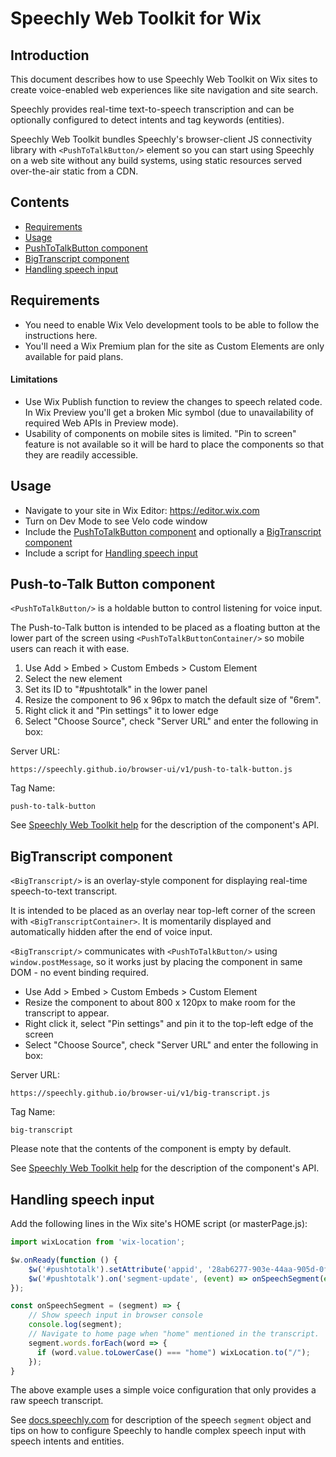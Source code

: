 # Speechly Web Toolkit for Wix

## Introduction

This document describes how to use Speechly Web Toolkit on Wix sites to create voice-enabled web experiences like site navigation and site search.

Speechly provides real-time text-to-speech transcription and can be optionally configured to detect intents and tag keywords (entities).

Speechly Web Toolkit bundles Speechly's browser-client JS connectivity library with `<PushToTalkButton/>` element so you can start using Speechly on a web site without any build systems, using static resources served over-the-air static from a CDN.

## Contents

- [Requirements](#requirements)
- [Usage](#usage)
- [PushToTalkButton component](#push-to-talk-button-component)
- [BigTranscript component](#bigtranscript-component)
- [Handling speech input](#handling-speech-input)

## Requirements

- You need to enable Wix Velo development tools to be able to follow the instructions here.
- You'll need a Wix Premium plan for the site as Custom Elements are only available for paid plans.

#### Limitations

- Use Wix Publish function to review the changes to speech related code. In Wix Preview you'll get a broken Mic symbol (due to unavailability of required Web APIs in Preview mode).
- Usability of components on mobile sites is limited. "Pin to screen" feature is not available so it will be hard to place the components so that they are readily accessible.

## Usage

- Navigate to your site in Wix Editor: https://editor.wix.com
- Turn on Dev Mode to see Velo code window
- Include the [PushToTalkButton component](#push-to-talk-button-component) and optionally a [BigTranscript component](#bigtranscript-component)
- Include a script for [Handling speech input](#handling-speech-input)

## Push-to-Talk Button component

`<PushToTalkButton/>` is a holdable button to control listening for voice input.

The Push-to-Talk button is intended to be placed as a floating button at the lower part of the screen using `<PushToTalkButtonContainer/>` so mobile users can reach it with ease.

1. Use Add > Embed > Custom Embeds > Custom Element
2. Select the new element
3. Set its ID to "#pushtotalk" in the lower panel
4. Resize the component to 96 x 96px to match the default size of "6rem".
5. Right click it and "Pin settings" it to lower edge
6. Select "Choose Source", check "Server URL" and enter the following in box:

Server URL:
```
https://speechly.github.io/browser-ui/v1/push-to-talk-button.js
```

Tag Name:
```
push-to-talk-button
```

See [Speechly Web Toolkit help](https://speechly.github.io/browser-ui/v1/) for the description of the component's API.

## BigTranscript component

`<BigTranscript/>` is an overlay-style component for displaying real-time speech-to-text transcript.

It is intended to be placed as an overlay near top-left corner of the screen with `<BigTranscriptContainer>`. It is momentarily displayed and automatically hidden after the end of voice input.

`<BigTranscript/>` communicates with `<PushToTalkButton/>` using `window.postMessage`, so it works just by placing the component in same DOM - no event binding required.

- Use Add > Embed > Custom Embeds > Custom Element
- Resize the component to about 800 x 120px to make room for the transcript to appear.
- Right click it, select "Pin settings" and pin it to the top-left edge of the screen
- Select "Choose Source", check "Server URL" and enter the following in box:

Server URL:
```
https://speechly.github.io/browser-ui/v1/big-transcript.js
```

Tag Name:
```
big-transcript
```

Please note that the contents of the component is empty by default.

See [Speechly Web Toolkit help](https://speechly.github.io/browser-ui/v1/) for the description of the component's API.

## Handling speech input

Add the following lines in the Wix site's HOME script (or masterPage.js):

```js
import wixLocation from 'wix-location';

$w.onReady(function () {
    $w('#pushtotalk').setAttribute('appid', '28ab6277-903e-44aa-905d-0f00d240063a');
    $w('#pushtotalk').on('segment-update', (event) => onSpeechSegment(event.detail))
});

const onSpeechSegment = (segment) => {   
    // Show speech input in browser console
    console.log(segment);
    // Navigate to home page when "home" mentioned in the transcript.
    segment.words.forEach(word => {
      if (word.value.toLowerCase() === "home") wixLocation.to("/");
    });
}
```

The above example uses a simple voice configuration that only provides a raw speech transcript.

See [docs.speechly.com](http://docs.speechly.com/) for description of the speech `segment` object and tips on how to configure Speechly to handle complex speech input with speech intents and entities.
